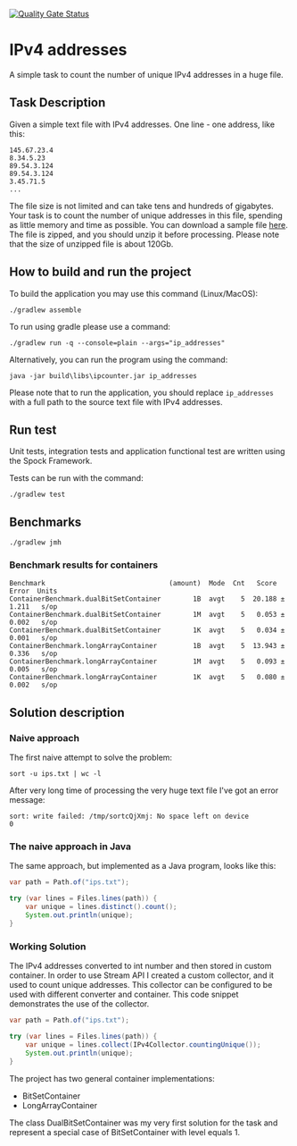 [![Quality Gate Status](https://sonarcloud.io/api/project_badges/measure?project=rabestro_codereview-task1-ip-addresses&metric=alert_status)](https://sonarcloud.io/summary/new_code?id=rabestro_codereview-task1-ip-addresses)

# IPv4 addresses

A simple task to count the number of unique IPv4 addresses in a huge file.

## Task Description

Given a simple text file with IPv4 addresses. One line - one address, like this:
```
145.67.23.4
8.34.5.23
89.54.3.124
89.54.3.124
3.45.71.5
...
```
The file size is not limited and can take tens and hundreds of gigabytes. Your task is to count the number of unique addresses in this file, spending as little memory and time as possible. You can download a sample file [here](https://ecwid-vgv-storage.s3.eu-central-1.amazonaws.com/ip_addresses.zip). The file is zipped, and you should unzip it before processing. Please note that the size of unzipped file is about 120Gb.

## How to build and run the project

To build the application you may use this command (Linux/MacOS):

```shell
./gradlew assemble
```

To run using gradle please use a command:

```shell
./gradlew run -q --console=plain --args="ip_addresses"
```

Alternatively, you can run the program using the command:

```shell
java -jar build\libs\ipcounter.jar ip_addresses
```

Please note that to run the application, you should replace `ip_addresses` with a full path to the source text file with IPv4 addresses.

## Run test

Unit tests, integration tests and application functional test are written using the Spock Framework.

Tests can be run with the command: 
```shell
./gradlew test
```

## Benchmarks

```shell
./gradlew jmh
```

### Benchmark results for containers

```text
Benchmark                               (amount)  Mode  Cnt   Score   Error  Units
ContainerBenchmark.dualBitSetContainer        1B  avgt    5  20.188 ± 1.211   s/op
ContainerBenchmark.dualBitSetContainer        1M  avgt    5   0.053 ± 0.002   s/op
ContainerBenchmark.dualBitSetContainer        1K  avgt    5   0.034 ± 0.001   s/op
ContainerBenchmark.longArrayContainer         1B  avgt    5  13.943 ± 0.336   s/op
ContainerBenchmark.longArrayContainer         1M  avgt    5   0.093 ± 0.005   s/op
ContainerBenchmark.longArrayContainer         1K  avgt    5   0.080 ± 0.002   s/op
```

## Solution description

### Naive approach 

The first naive attempt to solve the problem:

```shell
sort -u ips.txt | wc -l
```

After very long time of processing the very huge text file I've got an error message:

```text
sort: write failed: /tmp/sortcQjXmj: No space left on device
0
```

### The naive approach in Java

The same approach, but implemented as a Java program, looks like this:

```java
var path = Path.of("ips.txt");

try (var lines = Files.lines(path)) {
    var unique = lines.distinct().count();    
    System.out.println(unique);
}
```

### Working Solution

The IPv4 addresses converted to int number and then stored in custom container. In order to use Stream API I created a custom collector, and it used to count unique addresses. 
This collector can be configured to be used with different converter and container. This code snippet demonstrates the use of the collector.

```java
var path = Path.of("ips.txt");

try (var lines = Files.lines(path)) {
    var unique = lines.collect(IPv4Collector.countingUnique());    
    System.out.println(unique);
}
```

The project has two general container implementations:
-   BitSetContainer
-   LongArrayContainer

The class DualBitSetContainer was my very first solution for the task and represent a special case of BitSetContainer with level equals 1. 

